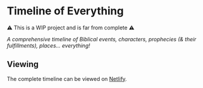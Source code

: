 # Timeline of Everything

⚠️ This is a WIP project and is far from complete ⚠️

_A comprehensive timeline of Biblical events, characters, prophecies (& their fulfillments), places... everything!_

## Viewing

The complete timeline can be viewed on [Netlify](https://timeline-of-everything.netlify.app/).
